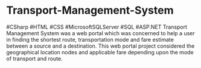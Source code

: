 # Transport-Management-System
#CSharp #HTML #CSS #MicrosoftSQLServer #SQL #ASP.NET
Transport Management System was a web portal which was concerned to help a user in finding the shortest route, transportation mode and fare estimate between a source and a destination. This web portal project considered the geographical location nodes and applicable fare depending upon the mode of transport and route.
